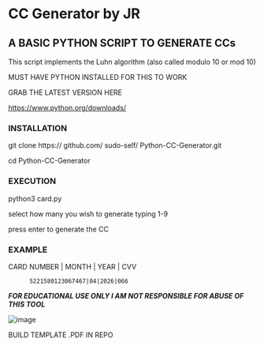 # CC Generator by JR

## A BASIC PYTHON SCRIPT TO GENERATE CCs

This script implements the Luhn algorithm (also called modulo 10 or mod 10)

MUST HAVE PYTHON INSTALLED FOR THIS TO WORK

GRAB THE LATEST VERSION HERE

https://www.python.org/downloads/

### INSTALLATION

git clone https:// github.com/ sudo-self/ Python-CC-Generator.git

cd Python-CC-Generator

### EXECUTION

python3 card.py

select how many you wish to generate typing 1-9

press enter to generate the CC

### EXAMPLE

CARD NUMBER | MONTH | YEAR | CVV

          5221580123067467|04|2026|066

*****FOR EDUCATIONAL USE ONLY I AM NOT RESPONSIBLE FOR ABUSE OF THIS TOOL*****  


![image](https://user-images.githubusercontent.com/119916323/226253980-33f4b6d2-1d71-432a-8bb3-e5bf515edd6f.png)


 
BUILD TEMPLATE .PDF IN REPO  
